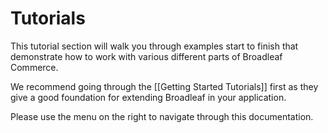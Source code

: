 # Tutorials

This tutorial section will walk you through examples start to finish that demonstrate how to work with various different parts of Broadleaf Commerce.

We recommend going through the [[Getting Started Tutorials]] first as they give a good foundation for extending Broadleaf in your application.

Please use the menu on the right to navigate through this documentation.
